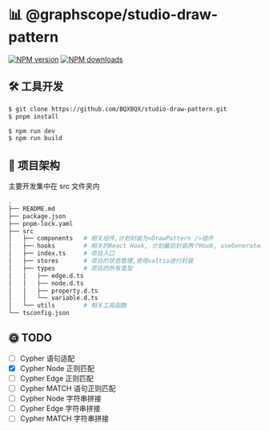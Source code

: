 # 📊 @graphscope/studio-draw-pattern

[![NPM version](https://img.shields.io/npm/v/studio-draw-pattern.svg?style=flat)](https://npmjs.com/package/studio-draw-pattern)
[![NPM downloads](http://img.shields.io/npm/dm/studio-draw-pattern.svg?style=flat)](https://npmjs.com/package/studio-draw-pattern)

## 🛠 工具开发

```bash
$ git clone https://github.com/BQXBQX/studio-draw-pattern.git
$ pnpm install
```

```bash
$ npm run dev
$ npm run build
```

## 🦴 项目架构

主要开发集中在 src 文件夹内

```bash
.
├── README.md
├── package.json
├── pnpm-lock.yaml
├── src
│   ├── components   # 相关组件,计划封装为<DrawPattern />组件
│   ├── hooks        # 相关的React Hook, 计划最后封装两个Hook, useGenerate&useDeconstruct,
│   ├── index.ts     # 项目入口
│   ├── stores       # 项目的状态管理,使用valtio进行封装
│   ├── types        # 项目的所有类型
│   │   ├── edge.d.ts
│   │   ├── node.d.ts
│   │   ├── property.d.ts
│   │   └── variable.d.ts
│   └── utils        # 相关工具函数
└── tsconfig.json
```

## 🌞 TODO

- [ ] Cypher 语句适配
- [x] Cypher Node 正则匹配
- [ ] Cypher Edge 正则匹配
- [ ] Cypher MATCH 语句正则匹配
- [ ] Cypher Node 字符串拼接
- [ ] Cypher Edge 字符串拼接
- [ ] Cypher MATCH 字符串拼接
